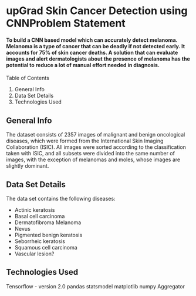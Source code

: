 # upGrad Skin Cancer Detection using CNNProblem Statement
#### To build a CNN based model which can accurately detect melanoma. Melanoma is a type of cancer that can be deadly if not detected early. It accounts for 75% of skin cancer deaths. A solution that can evaluate images and alert dermatologists about the presence of melanoma has the potential to reduce a lot of manual effort needed in diagnosis.

Table of Contents
1. General Info
2. Data Set Details
3. Technologies Used

## General Info
The dataset consists of 2357 images of malignant and benign oncological diseases, which were formed from the International Skin Imaging Collaboration (ISIC). All images were sorted according to the classification taken with ISIC, and all subsets were divided into the same number of images, with the exception of melanomas and moles, whose images are slightly dominant.

## Data Set Details
The data set contains the following diseases:
- Actinic keratosis 
- Basal cell carcinoma 
- Dermatofibroma Melanoma 
- Nevus 
- Pigmented benign keratosis 
- Seborrheic keratosis 
- Squamous cell carcinoma 
- Vascular lesion?

## Technologies Used
Tensorflow - version 2.0
pandas
statsmodel
matplotlib
numpy
Aggregator
